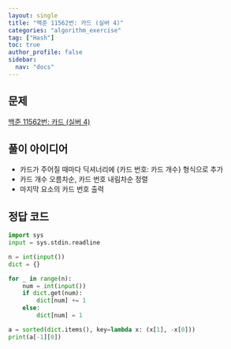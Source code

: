 ```yaml
---
layout: single
title: "백준 11562번: 카드 (실버 4)"
categories: "algorithm_exercise"
tag: ["Hash"]
toc: true
author_profile: false
sidebar:
  nav: "docs"
---
```


## 문제

[백준 11562번: 카드 (실버 4)](https://www.acmicpc.net/problem/11562)

## 풀이 아이디어

- 카드가 주어질 때마다 딕셔너리에 {카드 번호: 카드 개수} 형식으로 추가
- 카드 개수 오름차순, 카드 번호 내림차순 정렬
- 마지막 요소의 카드 번호 출력

## 정답 코드

```python
import sys
input = sys.stdin.readline

n = int(input())
dict = {}

for _ in range(n):
    num = int(input())
    if dict.get(num):
        dict[num] += 1
    else:
        dict[num] = 1

a = sorted(dict.items(), key=lambda x: (x[1], -x[0]))
print(a[-1][0])
```
